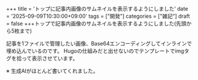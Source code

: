 +++
title = 'トップに記事内画像のサムネイルを表示するようにしました'
date = '2025-09-09T10:30:00+09:00'
tags = ["開発"]
categories = ["雑記"]
draft = false
+++トップで記事内画像のサムネイルを表示するようにしました(先頭から5枚まで)

記事を1ファイルで管理したい画像、Base64エンコーディングしてインラインで埋め込んでいるのです。
Hugoの仕組みだと出せないのでテンプレートでimgタグを拾って表示させています。

※ 生成AIがほとんど書いてくれました。